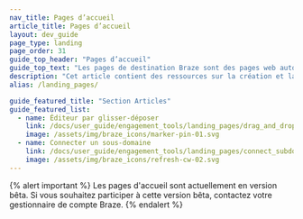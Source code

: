```yaml
---
nav_title: Pages d’accueil
article_title: Pages d’accueil
layout: dev_guide
page_type: landing
page_order: 31
guide_top_header: "Pages d’accueil"
guide_top_text: "Les pages de destination Braze sont des pages web autonomes qui peuvent stimuler votre stratégie d'acquisition et d'engagement des utilisateurs."
description: "Cet article contient des ressources sur la création et la personnalisation des pages d’accueil Braze."
alias: /landing_pages/

guide_featured_title: "Section Articles"
guide_featured_list:
  - name: Éditeur par glisser-déposer
    link: /docs/user_guide/engagement_tools/landing_pages/drag_and_drop/
    image: /assets/img/braze_icons/marker-pin-01.svg
  - name: Connecter un sous-domaine
    link: /docs/user_guide/engagement_tools/landing_pages/connect_subdomain/
    image: /assets/img/braze_icons/refresh-cw-02.svg
---
```


{% alert important %}
Les pages d'accueil sont actuellement en version bêta. Si vous souhaitez participer à cette version bêta, contactez votre gestionnaire de compte Braze.
{% endalert %}

<br><br><br>